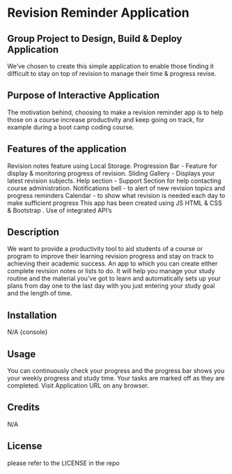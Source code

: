 # Revision Reminder Application 

## Group Project to Design, Build & Deploy Application 

We’ve chosen to create this simple application to enable those finding it difficult to stay on top of revision to manage their time & progress revise. 

##  Purpose of Interactive Application

The motivation behind, choosing to make a revision reminder app is to help those on a course increase productivity and keep going on track, for example during a boot camp coding course. 

## Features of the application 

Revision notes feature using Local Storage.
Progression Bar - Feature for display & monitoring progress of revision.
Sliding Gallery - Displays your latest revision subjects.
Help section - Support Section for help contacting course administration.
Notifications bell - to alert of new revision topics and progress reminders
Calendar - to show what revision is needed each day to make sufficient progress
This app has been created using JS HTML & 
CSS & Bootstrap . Use of integrated API’s

## Description

We want to provide a productivity tool to aid students of a course or program to improve their learning revision progress and stay on track to achieving their academic success. An app to which you can create either complete revision notes or lists to do. It will help you manage your study routine and the material you've got to learn and automatically sets up your plans from day one to the last day with you just entering your study goal and the length of time.


## Installation

N/A {console}

## Usage

You can continuously check your progress and the progress bar shows you your weekly progress and study time. Your tasks are marked off as they are completed. Visit Application URL on any browser.

## Credits

N/A

## License

please refer to the LICENSE in the repo



